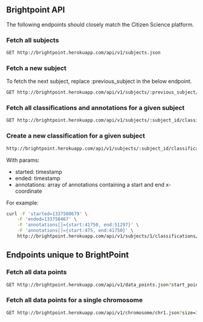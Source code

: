 ## Brightpoint API

The following endpoints should closely match the Citizen Science platform.

### Fetch all subjects

```bash
GET http://brightpoint.herokuapp.com/api/v1/subjects.json
```

### Fetch a new subject 

To fetch the next subject, replace :previous_subject in the below endpoint.

```bash
GET http://brightpoint.herokuapp.com/api/v1/subjects/:previous_subject/next.json
```

### Fetch all classifications and annotations for a given subject

```bash
GET http://brightpoint.herokuapp.com/api/v1/subjects/:subject_id/classifications.json
```

### Create a new classification for a given subject

```bash
http://brightpoint.herokuapp.com/api/v1/subjects/:subject_id/classifications/new.json
```

With params:

- started: timestamp
- ended: timestamp
- annotations: array of annotations containing a start and end x-coordinate

For example:

```bash
curl -F 'started=1337508679' \
	-F 'ended=133750467' \
	-F 'annotations[]={start:41750, end:51297}' \
	-F 'annotations[]={start:475, end:41750}' \
	http://brightpoint.herokuapp.com/api/v1/subjects/1/classifications/new.json
```

## Endpoints unique to BrightPoint

### Fetch all data points

```bash
GET http://brightpoint.herokuapp.com/api/v1/data_points.json?start_point=390&size=100
```

### Fetch all data points for a single chromosome

```bash
GET http://brightpoint.herokuapp.com/api/v1/chromosome/chr1.json?size=100
```